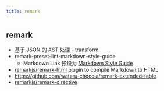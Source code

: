 ```yaml
---
title: remark
---
```


## remark

- 基于 JSON 的 AST 处理 - transform
- remark-preset-lint-markdown-style-guide
  - Markdown Link 预设为 [Markdown Style Guide](https://cirosantilli.com/markdown-style-guide)
- [remarkjs/remark-html](https://github.com/remarkjs/remark-html)
  plugin to compile Markdown to HTML
- https://github.com/wataru-chocola/remark-extended-table
- [remarkjs/remark-directive](https://github.com/remarkjs/remark-directive)
